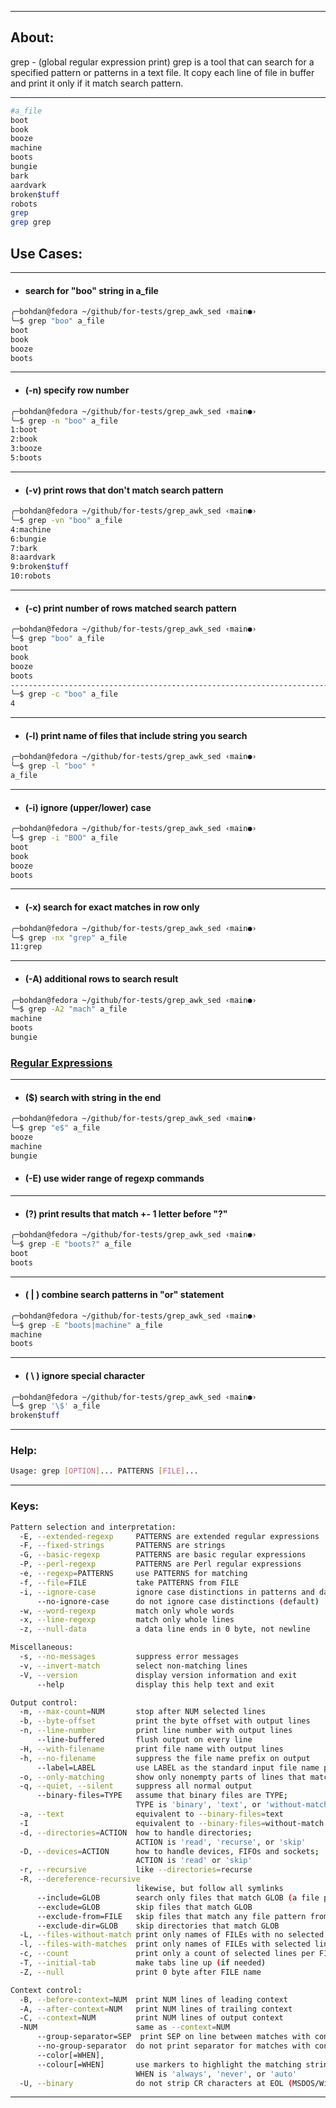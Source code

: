 ***
## About:
grep - (global regular expression print)
grep is a tool that can search for a specified pattern or patterns in a text file.
It copy each line of file in buffer and print it only if it match search pattern.

***
```sh
#a_file
boot 
book
booze
machine
boots
bungie
bark
aardvark
broken$tuff
robots
grep
grep grep
```

## Use Cases:
---
- #### search for "boo" string in a_file
```sh
╭─bohdan@fedora ~/github/for-tests/grep_awk_sed ‹main●› 
╰─$ grep "boo" a_file
boot 
book
booze
boots
```

 ---
 - #### (-n) specify row number 
```sh
╭─bohdan@fedora ~/github/for-tests/grep_awk_sed ‹main●› 
╰─$ grep -n "boo" a_file
1:boot 
2:book
3:booze
5:boots
```

---
 - #### (-v) print rows that don't match search pattern
```sh
╭─bohdan@fedora ~/github/for-tests/grep_awk_sed ‹main●› 
╰─$ grep -vn "boo" a_file
4:machine
6:bungie
7:bark
8:aardvark
9:broken$tuff
10:robots
```

---
- #### (-c) print number of rows matched search pattern
```sh
╭─bohdan@fedora ~/github/for-tests/grep_awk_sed ‹main●› 
╰─$ grep "boo" a_file    
boot 
book
booze
boots
--------------------------------------------------------------------------------- 
╰─$ grep -c "boo" a_file
4
```

---
- #### (-l) print name of files that include string you search
```sh
╭─bohdan@fedora ~/github/for-tests/grep_awk_sed ‹main●› 
╰─$ grep -l "boo" *
a_file
```

---
- #### (-i) ignore (upper/lower) case
```sh
╭─bohdan@fedora ~/github/for-tests/grep_awk_sed ‹main●› 
╰─$ grep -i "BOO" a_file
boot 
book
booze
boots
```

---
- #### (-x) search for exact matches in row only
```sh
╭─bohdan@fedora ~/github/for-tests/grep_awk_sed ‹main●› 
╰─$ grep -nx "grep" a_file
11:grep
```

---
- #### (-A) additional rows to search result
```sh
╭─bohdan@fedora ~/github/for-tests/grep_awk_sed ‹main●› 
╰─$ grep -A2 "mach" a_file
machine
boots
bungie
```

### [Regular Expressions](https://gnosis.cx/publish/programming/regular_expressions.html)

---
- #### ($) search with string in the end
```sh
╭─bohdan@fedora ~/github/for-tests/grep_awk_sed ‹main●› 
╰─$ grep "e$" a_file
booze
machine
bungie
```

- #### (-E) use wider range of regexp commands
---
- #### (?) print results that match +- 1 letter before "?"
```sh
╭─bohdan@fedora ~/github/for-tests/grep_awk_sed ‹main●› 
╰─$ grep -E "boots?" a_file                                                                                                                                             
boot 
boots
```

---
- #### ( \| ) combine search patterns in "or" statement
```sh
╭─bohdan@fedora ~/github/for-tests/grep_awk_sed ‹main●› 
╰─$ grep -E "boots|machine" a_file
machine
boots
```

---
- #### ( \\ ) ignore special character
```sh
╭─bohdan@fedora ~/github/for-tests/grep_awk_sed ‹main●› 
╰─$ grep '\$' a_file
broken$tuff
```

***
### Help:
```sh
Usage: grep [OPTION]... PATTERNS [FILE]...
```

***
### Keys:
```sh
Pattern selection and interpretation:
  -E, --extended-regexp     PATTERNS are extended regular expressions
  -F, --fixed-strings       PATTERNS are strings
  -G, --basic-regexp        PATTERNS are basic regular expressions
  -P, --perl-regexp         PATTERNS are Perl regular expressions
  -e, --regexp=PATTERNS     use PATTERNS for matching
  -f, --file=FILE           take PATTERNS from FILE
  -i, --ignore-case         ignore case distinctions in patterns and data
      --no-ignore-case      do not ignore case distinctions (default)
  -w, --word-regexp         match only whole words
  -x, --line-regexp         match only whole lines
  -z, --null-data           a data line ends in 0 byte, not newline

Miscellaneous:
  -s, --no-messages         suppress error messages
  -v, --invert-match        select non-matching lines
  -V, --version             display version information and exit
      --help                display this help text and exit

Output control:
  -m, --max-count=NUM       stop after NUM selected lines
  -b, --byte-offset         print the byte offset with output lines
  -n, --line-number         print line number with output lines
      --line-buffered       flush output on every line
  -H, --with-filename       print file name with output lines
  -h, --no-filename         suppress the file name prefix on output
      --label=LABEL         use LABEL as the standard input file name prefix
  -o, --only-matching       show only nonempty parts of lines that match
  -q, --quiet, --silent     suppress all normal output
      --binary-files=TYPE   assume that binary files are TYPE;
                            TYPE is 'binary', 'text', or 'without-match'
  -a, --text                equivalent to --binary-files=text
  -I                        equivalent to --binary-files=without-match
  -d, --directories=ACTION  how to handle directories;
                            ACTION is 'read', 'recurse', or 'skip'
  -D, --devices=ACTION      how to handle devices, FIFOs and sockets;
                            ACTION is 'read' or 'skip'
  -r, --recursive           like --directories=recurse
  -R, --dereference-recursive
                            likewise, but follow all symlinks
      --include=GLOB        search only files that match GLOB (a file pattern)
      --exclude=GLOB        skip files that match GLOB
      --exclude-from=FILE   skip files that match any file pattern from FILE
      --exclude-dir=GLOB    skip directories that match GLOB
  -L, --files-without-match print only names of FILEs with no selected lines
  -l, --files-with-matches  print only names of FILEs with selected lines
  -c, --count               print only a count of selected lines per FILE
  -T, --initial-tab         make tabs line up (if needed)
  -Z, --null                print 0 byte after FILE name

Context control:
  -B, --before-context=NUM  print NUM lines of leading context
  -A, --after-context=NUM   print NUM lines of trailing context
  -C, --context=NUM         print NUM lines of output context
  -NUM                      same as --context=NUM
      --group-separator=SEP  print SEP on line between matches with context
      --no-group-separator  do not print separator for matches with context
      --color[=WHEN],
      --colour[=WHEN]       use markers to highlight the matching strings;
                            WHEN is 'always', 'never', or 'auto'
  -U, --binary              do not strip CR characters at EOL (MSDOS/Windows)

```
***
